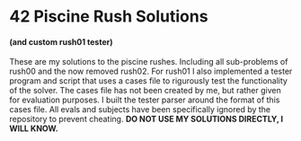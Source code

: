 # 42 Piscine Rush Solutions
#### (and custom rush01 tester)

These are my solutions to the piscine rushes. Including all sub-problems of rush00 and the now removed rush02.
For rush01 I also implemented a tester program and script that uses a cases file to rigurously test the functionality of the solver.
The cases file has not been created by me, but rather given for evaluation purposes. I built the tester parser around the format of this cases file.
All evals and subjects have been specifically ignored by the repository to prevent cheating.
**DO NOT USE MY SOLUTIONS DIRECTLY, I WILL KNOW.**
